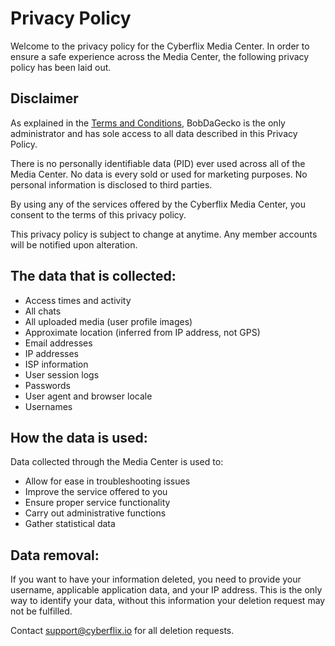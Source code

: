 # Privacy Policy
Welcome to the privacy policy for the Cyberflix Media Center. In order to ensure a safe experience across the Media Center, the following privacy policy has been laid out.

## Disclaimer
As explained in the [Terms and Conditions](https://docs.cyberflix.io/about/terms-and-conditions), BobDaGecko is the only administrator and has sole access to all data described in this Privacy Policy.

There is no personally identifiable data (PID) ever used across all of the Media Center. No data is every sold or used for marketing purposes. No personal information is disclosed to third parties.

By using any of the services offered by the Cyberflix Media Center, you consent to the terms of this privacy policy.

This privacy policy is subject to change at anytime. Any member accounts will be notified upon alteration.

## The data that is collected:
 - Access times and activity
 - All chats
 - All uploaded media (user profile images)
 - Approximate location (inferred from IP address, not GPS)
 - Email addresses
 - IP addresses
 - ISP information
 - User session logs
 - Passwords
 - User agent and browser locale
 - Usernames

## How the data is used:
Data collected through the Media Center is used to:

 - Allow for ease in troubleshooting issues
 - Improve the service offered to you 
 - Ensure proper service functionality
 - Carry out administrative functions
 - Gather statistical data

## Data removal:
If you want to have your information deleted, you need to provide your username, applicable application data, and your IP address. This is the only way to identify your data, without this information your deletion request may not be fulfilled.

Contact [support@cyberflix.io](mailto:support@cyberflix.io?subject=Data%20Deletion%20Request) for all deletion requests.
